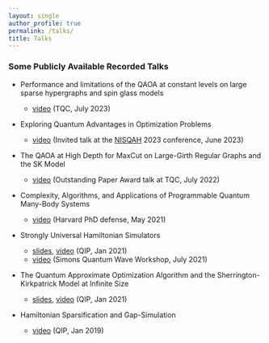 ```yaml
---
layout: single
author_profile: true
permalink: /talks/
title: Talks
---
```




### Some Publicly Available Recorded Talks

- Performance and limitations of the QAOA at constant levels on large sparse hypergraphs and spin glass models
	- [video](https://youtu.be/w_xWoMnRFT8) (TQC, July 2023)

- Exploring Quantum Advantages in Optimization Problems
	- [video](https://youtu.be/aJ_qLtc85pg) (Invited talk at the [NISQAH](https://nisqah2023.huji.ac.il/) 2023 conference, June 2023) 

- The QAOA at High Depth for MaxCut on Large-Girth Regular Graphs and the SK Model
	- [video](https://youtu.be/aJ_qLtc85pg) (Outstanding Paper Award talk at TQC, July 2022)

- Complexity, Algorithms, and Applications of Programmable Quantum Many-Body Systems 
	- [video](https://youtu.be/SDAo4lWXbeA) (Harvard PhD defense, May 2021)

- Strongly Universal Hamiltonian Simulators
	- [slides](https://scholar.harvard.edu/files/leozhou/files/20210205_-_universal_hamiltonians_qip.pdf), [video](https://youtu.be/Gk1kQmvHETw) (QIP, Jan 2021)
	- [video](https://simons.berkeley.edu/talks/universal-hamiltonia) (Simons Quantum Wave Workshop, July 2021)

- The Quantum Approximate Optimization Algorithm and the Sherrington-Kirkpatrick Model at Infinite Size
	- [slides](https://scholar.harvard.edu/files/leozhou/files/20210201-qaoa-sk-for-qip.pdf), [video](https://youtu.be/UP-Zuke7IUg) (QIP, Jan 2021)

- Hamiltonian Sparsification and Gap-Simulation
	- [video](https://youtu.be/Ojb7s70qEQ0) (QIP, Jan 2019)
